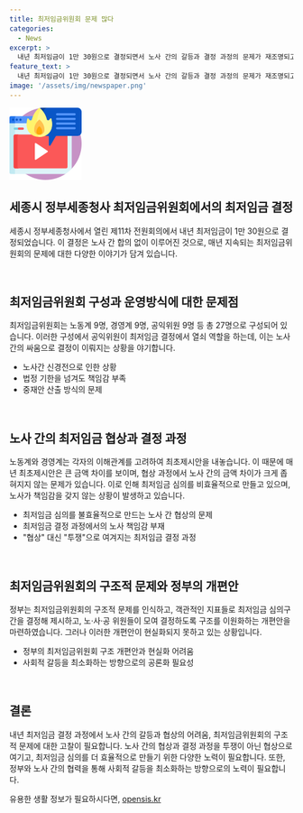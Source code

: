 ```yaml
---
title: 최저임금위원회 문제 많다
categories:
  - News
excerpt: >
  내년 최저임금이 1만 30원으로 결정되면서 노사 간의 갈등과 결정 과정의 문제가 재조명되고 있습니다. 최저임금위원회에서 노동계와 경영계, 공익위원 등으로 구성된 27명 중심으로 결정되지만, 실제 결정력은 공익위원에게 있어서 갈등과 투표로 결정되는 현실이 노사 간 갈등을 부각시키고 있습니다. 노사 간의 협상이 효과적이지 못하며, 과거부터 반복되는 금액 결정 방식의 문제와 노사 의견의 차이로 인한 회의 파행 등이 최저임금 결정에 영향을 미치고 있습니다. 이에 정부의 관여와 사회적 합의를 통한 결정체계 개편이 필요한 상황입니다. 
feature_text: >
  내년 최저임금이 1만 30원으로 결정되면서 노사 간의 갈등과 결정 과정의 문제가 재조명되고 있습니다. 최저임금위원회에서 노동계와 경영계, 공익위원 등으로 구성된 27명 중심으로 결정되지만, 실제 결정력은 공익위원에게 있어서 갈등과 투표로 결정되는 현실이 노사 간 갈등을 부각시키고 있습니다. 노사 간의 협상이 효과적이지 못하며, 과거부터 반복되는 금액 결정 방식의 문제와 노사 의견의 차이로 인한 회의 파행 등이 최저임금 결정에 영향을 미치고 있습니다. 이에 정부의 관여와 사회적 합의를 통한 결정체계 개편이 필요한 상황입니다. 
image: '/assets/img/newspaper.png'
---
```


<p><img src="/assets/img/news.png" alt="rentncar 속보" /></p>

<h2 data-ke-size="size26">세종시 정부세종청사 최저임금위원회에서의 최저임금 결정</h2>

<p>세종시 정부세종청사에서 열린 제11차 전원회의에서 내년 최저임금이 1만 30원으로 결정되었습니다. 이 결정은 노사 간 합의 없이 이루어진 것으로, 매년 지속되는 최저임금위원회의 문제에 대한 다양한 이야기가 담겨 있습니다.</p>

<p data-ke-size="size16">&nbsp;</p>

<h2 data-ke-size="size26">최저임금위원회 구성과 운영방식에 대한 문제점</h2>

<p>최저임금위원회는 노동계 9명, 경영계 9명, 공익위원 9명 등 총 27명으로 구성되어 있습니다. 이러한 구성에서 공익위원이 최저임금 결정에서 열쇠 역할을 하는데, 이는 노사 간의 싸움으로 결정이 이뤄지는 상황을 야기합니다.</p>

<ul>
    <li>노사간 신경전으로 인한 상황</li>
    <li>법정 기한을 넘겨도 책임감 부족</li>
    <li>중재안 산출 방식의 문제</li>
</ul>

<p data-ke-size="size16">&nbsp;</p>

<h2 data-ke-size="size26">노사 간의 최저임금 협상과 결정 과정</h2>

<p>노동계와 경영계는 각자의 이해관계를 고려하여 최초제시안을 내놓습니다. 이 때문에 매년 최초제시안은 큰 금액 차이를 보이며, 협상 과정에서 노사 간의 금액 차이가 크게 좁혀지지 않는 문제가 있습니다. 이로 인해 최저임금 심의를 비효율적으로 만들고 있으며, 노사가 책임감을 갖지 않는 상황이 발생하고 있습니다.</p>

<ul>
    <li>최저임금 심의를 불효율적으로 만드는 노사 간 협상의 문제</li>
    <li>최저임금 결정 과정에서의 노사 책임감 부재</li>
    <li>"협상" 대신 "투쟁"으로 여겨지는 최저임금 결정 과정</li>
</ul>

<p data-ke-size="size16">&nbsp;</p>

<h2 data-ke-size="size26">최저임금위원회의 구조적 문제와 정부의 개편안</h2>

<p>정부는 최저임금위원회의 구조적 문제를 인식하고, 객관적인 지표들로 최저임금 심의구간을 결정해 제시하고, 노·사·공 위원들이 모여 결정하도록 구조를 이원화하는 개편안을 마련하였습니다. 그러나 이러한 개편안이 현실화되지 못하고 있는 상황입니다.</p>

<ul>
    <li>정부의 최저임금위원회 구조 개편안과 현실화 어려움</li>
    <li>사회적 갈등을 최소화하는 방향으로의 공론화 필요성</li>
</ul>

<p data-ke-size="size16">&nbsp;</p>

<h2 data-ke-size="size26">결론</h2>

<p>내년 최저임금 결정 과정에서 노사 간의 갈등과 협상의 어려움, 최저임금위원회의 구조적 문제에 대한 고찰이 필요합니다. 노사 간의 협상과 결정 과정을 투쟁이 아닌 협상으로 여기고, 최저임금 심의를 더 효율적으로 만들기 위한 다양한 노력이 필요합니다. 또한, 정부와 노사 간의 협력을 통해 사회적 갈등을 최소화하는 방향으로의 노력이 필요합니다.</p>
유용한 생활 정보가 필요하시다면, <a href="https://opensis.kr" rel="dofollow">opensis.kr</a>


